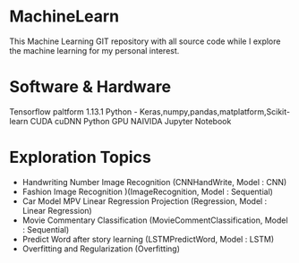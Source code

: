 # MachineLearn

This Machine Learning GIT repository with all source code while I explore the machine learning for my personal interest.

Software & Hardware
===================
Tensorflow paltform 1.13.1
Python - Keras,numpy,pandas,matplatform,Scikit-learn
CUDA
cuDNN
Python 
GPU NAIVIDA
Jupyter Notebook

Exploration Topics
==================
* Handwriting Number Image Recognition (CNNHandWrite, Model : CNN)
* Fashion Image Recognition )(ImageRecognition, Model : Sequential)
* Car Model MPV Linear Regression Projection (Regression, Model : Linear Regression)
* Movie Commentary Classification (MovieCommentClassification, Model : Sequential)
* Predict Word after story learning (LSTMPredictWord, Model : LSTM)
* Overfitting and Regularization (Overfitting)
 